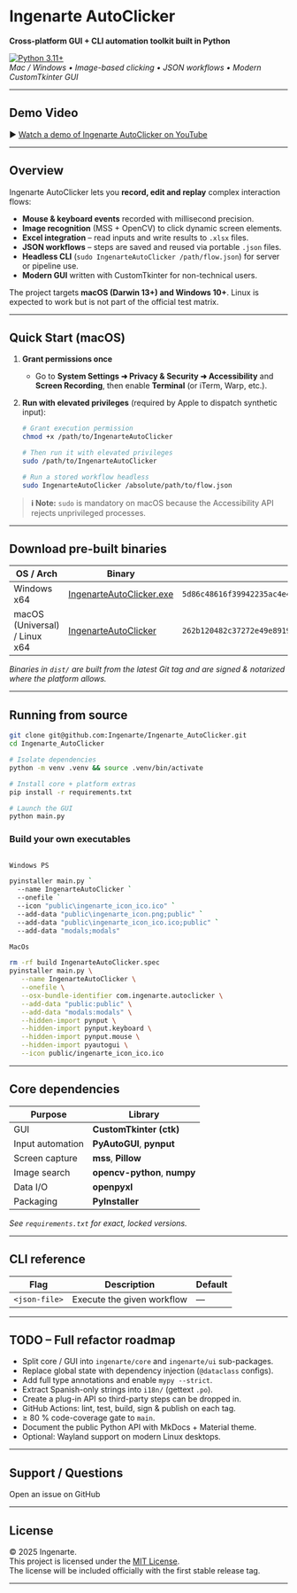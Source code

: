 # Ingenarte AutoClicker

**Cross-platform GUI + CLI automation toolkit built in Python**

[![Python 3.11+](https://img.shields.io/badge/python-3.11%2B-blue.svg)](https://www.python.org/)  
_Mac / Windows • Image-based clicking • JSON workflows • Modern CustomTkinter GUI_

---
## Demo Video

▶️ [Watch a demo of Ingenarte AutoClicker on YouTube](https://www.youtube.com/watch?v=fDxE6SOpuBk)

---

## Overview

Ingenarte AutoClicker lets you **record, edit and replay** complex interaction flows:

- **Mouse & keyboard events** recorded with millisecond precision.
- **Image recognition** (MSS + OpenCV) to click dynamic screen elements.
- **Excel integration** – read inputs and write results to `.xlsx` files.
- **JSON workflows** – steps are saved and reused via portable `.json` files.
- **Headless CLI** (`sudo IngenarteAutoClicker /path/flow.json`) for server or pipeline use.
- **Modern GUI** written with CustomTkinter for non-technical users.

The project targets **macOS (Darwin 13+) and Windows 10+**. Linux is expected to work but is not part of the official test matrix.

---

## Quick Start (macOS)

1. **Grant permissions once**

   - Go to **System Settings ➜ Privacy & Security ➜ Accessibility** and **Screen Recording**, then enable **Terminal** (or iTerm, Warp, etc.).

2. **Run with elevated privileges** (required by Apple to dispatch synthetic input):

   ```bash
   # Grant execution permission
   chmod +x /path/to/IngenarteAutoClicker

   # Then run it with elevated privileges
   sudo /path/to/IngenarteAutoClicker

   # Run a stored workflow headless
   sudo IngenarteAutoClicker /absolute/path/to/flow.json
   ```

> **ℹ️ Note:** `sudo` is mandatory on macOS because the Accessibility API rejects unprivileged processes.

---

## Download pre-built binaries

| OS / Arch                     | Binary                                                                                                                | SHA-256                                                            |
| ----------------------------- | --------------------------------------------------------------------------------------------------------------------- | ------------------------------------------------------------------ |
| Windows x64                   | [IngenarteAutoClicker.exe](https://github.com/Ingenarte/Ingenarte_AutoClicker/raw/main/dist/IngenarteAutoClicker.exe) | `5d86c48616f39942235ac4e4040ca64b2bca2302da06d8a12d905312786c3ffa` |
| macOS (Universal) / Linux x64 | [IngenarteAutoClicker](https://github.com/Ingenarte/Ingenarte_AutoClicker/raw/main/dist/IngenarteAutoClicker)         | `262b120482c37272e49e8919d4000453a081d7774ca0f4356de096b3b27e7bab` |

_Binaries in `dist/` are built from the latest Git tag and are signed & notarized where the platform allows._

---

## Running from source

```bash
git clone git@github.com:Ingenarte/Ingenarte_AutoClicker.git
cd Ingenarte_AutoClicker

# Isolate dependencies
python -m venv .venv && source .venv/bin/activate

# Install core + platform extras
pip install -r requirements.txt

# Launch the GUI
python main.py
```

### Build your own executables

```bash

Windows PS

pyinstaller main.py `
  --name IngenarteAutoClicker `
  --onefile `
  --icon "public\ingenarte_icon_ico.ico" `
  --add-data "public\ingenarte_icon.png;public" `
  --add-data "public\ingenarte_icon_ico.ico;public" `
  --add-data "modals;modals"

MacOs

rm -rf build IngenarteAutoClicker.spec
pyinstaller main.py \
   --name IngenarteAutoClicker \
   --onefile \
   --osx-bundle-identifier com.ingenarte.autoclicker \
   --add-data "public:public" \
   --add-data "modals:modals" \
   --hidden-import pynput \
   --hidden-import pynput.keyboard \
   --hidden-import pynput.mouse \
   --hidden-import pyautogui \
   --icon public/ingenarte_icon_ico.ico


```

---

## Core dependencies

| Purpose          | Library                      |
| ---------------- | ---------------------------- |
| GUI              | **CustomTkinter (ctk)**      |
| Input automation | **PyAutoGUI**, **pynput**    |
| Screen capture   | **mss**, **Pillow**          |
| Image search     | **opencv-python**, **numpy** |
| Data I/O         | **openpyxl**                 |
| Packaging        | **PyInstaller**              |

_See `requirements.txt` for exact, locked versions._

---

## CLI reference

| Flag          | Description                | Default |
| ------------- | -------------------------- | ------- |
| `<json-file>` | Execute the given workflow | —       |

---

## TODO – Full refactor roadmap

- Split core / GUI into `ingenarte/core` and `ingenarte/ui` sub-packages.
- Replace global state with dependency injection (`@dataclass` configs).
- Add full type annotations and enable `mypy --strict`.
- Extract Spanish-only strings into `i18n/` (gettext `.po`).
- Create a plug-in API so third-party steps can be dropped in.
- GitHub Actions: lint, test, build, sign & publish on each tag.
- ≥ 80 % code-coverage gate to `main`.
- Document the public Python API with MkDocs + Material theme.
- Optional: Wayland support on modern Linux desktops.

---

## Support / Questions

Open an issue on GitHub

---

## License

© 2025 Ingenarte.  
This project is licensed under the [MIT License](https://opensource.org/licenses/MIT).  
The license will be included officially with the first stable release tag.

---
